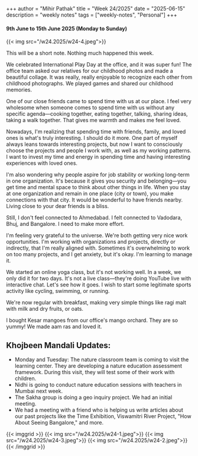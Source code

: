 +++
author = "Mihir Pathak"
title = "Week 24/2025"
date = "2025-06-15"
description = "weekly notes"
tags = ["weekly-notes", "Personal"]
+++

#### 9th June to 15th June 2025 (Monday to Sunday)

{{< img src="/w24.2025/w24-4.jpeg">}}

This will be a short note. Nothing much happened this week.

We celebrated International Play Day at the office, and it was super fun! The office team asked our relatives for our childhood photos and made a beautiful collage. It was really, really enjoyable to recognize each other from childhood photographs. We played games and shared our childhood memories.

One of our close friends came to spend time with us at our place. I feel very wholesome when someone comes to spend time with us without any specific agenda—cooking together, eating together, talking, sharing ideas, taking a walk together. That gives me warmth and makes me feel loved.

Nowadays, I'm realizing that spending time with friends, family, and loved ones is what's truly interesting. I should do it more. One part of myself always leans towards interesting projects, but now I want to consciously choose the projects and people I work with, as well as my working patterns. I want to invest my time and energy in spending time and having interesting experiences with loved ones.

I'm also wondering why people aspire for job stability or working long-term in one organization. It's because it gives you security and belonging—you get time and mental space to think about other things in life. When you stay at one organization and remain in one place (city or town), you make connections with that city. It would be wonderful to have friends nearby. Living close to your dear friends is a bliss.

Still, I don't feel connected to Ahmedabad. I felt connected to Vadodara, Bhuj, and Bangalore. I need to make more effort.

I'm feeling very grateful to the universe. We're both getting very nice work opportunities. I'm working with organizations and projects, directly or indirectly, that I'm really aligned with. Sometimes it's overwhelming to work on too many projects, and I get anxiety, but it's okay. I'm learning to manage it.

We started an online yoga class, but it's not working well. In a week, we only did it for two days. It's not a live class—they're doing YouTube live with interactive chat. Let's see how it goes. I wish to start some legitimate sports activity like cycling, swimming, or running.

We're now regular with breakfast, making very simple things like ragi malt with milk and dry fruits, or oats.

I bought Kesar mangoes from our office's mango orchard. They are so yummy! We made aam ras and loved it.

## Khojbeen Mandali Updates:

- Monday and Tuesday: The nature classroom team is coming to visit the learning center. They are developing a nature education assessment framework. During this visit, they will test some of their work with children.
- Nidhi is going to conduct nature education sessions with teachers in Mumbai next week.
- The Sakha group is doing a geo inquiry project. We had an initial meeting.
- We had a meeting with a friend who is helping us write articles about our past projects like the Time Exhibition, Viswamitri River Project, "How About Seeing Bangalore," and more.

{{< imggrid >}}
{{< img src="/w24.2025/w24-1.jpeg">}}
{{< img src="/w24.2025/w24-3.jpeg">}}
{{< img src="/w24.2025/w24-2.jpeg">}}
{{< /imggrid >}}
